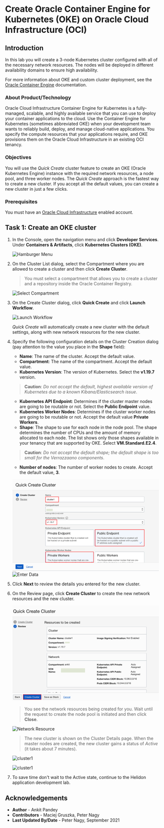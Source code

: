 # Create Oracle Container Engine for Kubernetes (OKE) on Oracle Cloud Infrastructure (OCI)

## Introduction

In this lab you will create a 3-node Kubernetes cluster configured with all of the necessary network resources. The nodes will be deployed in different availability domains to ensure high availability.

For more information about OKE and custom cluster deployment, see the [Oracle Container Engine](https://docs.cloud.oracle.com/iaas/Content/ContEng/Concepts/contengoverview.htm) documentation.

### About Product/Technology

Oracle Cloud Infrastructure Container Engine for Kubernetes is a fully-managed, scalable, and highly available service that you can use to deploy your container applications to the cloud. Use the Container Engine for Kubernetes (sometimes abbreviated OKE) when your development team wants to reliably build, deploy, and manage cloud-native applications. You specify the compute resources that your applications require, and OKE provisions them on the Oracle Cloud Infrastructure in an existing OCI tenancy.

### Objectives

You will use the *Quick Create* cluster feature to create an OKE (Oracle Kubernetes Engine) instance with the required network resources, a node pool, and three worker nodes. The *Quick Create* approach is the fastest way to create a new cluster. If you accept all the default values, you can create a new cluster in just a few clicks.


### Prerequisites

You must have an [Oracle Cloud Infrastructure](https://cloud.oracle.com/en_US/cloud-infrastructure) enabled account.


## Task 1: Create an OKE cluster


1. In the Console, open the navigation menu and click **Developer Services**. Under **Containers & Artifacts**, click **Kubernetes Clusters (OKE)**.

    ![Hamburger Menu](images/1.png)

2. On the Cluster List dialog, select the Compartment where you are allowed to create a cluster and then click **Create Cluster**.

    > You must select a compartment that allows you to create a cluster and a repository inside the Oracle Container Registry.

    ![Select Compartment](images/2.png)

3. On the Create Cluster dialog, click **Quick Create** and click **Launch Workflow**.

    ![Launch Workflow](images/3.png)

    *Quick Create* will automatically create a new cluster with the default settings, along with new network resources for the new cluster.

4. Specify the following configuration details on the Cluster Creation dialog (pay attention to the value you place in the **Shape** field):

    * **Name**: The name of the cluster. Accept the default value.
    * **Compartment**: The name of the compartment. Accept the default value.
    * **Kubernetes Version**: The version of Kubernetes. Select the **v1.19.7** version.
    > **Caution**: *Do not accept the default, highest available version of Kubernetes due to a known Kibana/Elasticsearch issue*.

    * **Kubernetes API Endpoint**: Determines if the cluster master nodes are going to be routable or not. Select the **Public Endpoint** value.
    * **Kubernetes Worker Nodes**: Determines if the cluster worker nodes are going to be routable or not. Accept the default value **Private Workers**.
    * **Shape**: The shape to use for each node in the node pool. The shape determines the number of CPUs and the amount of memory allocated to each node. The list shows only those shapes available in your tenancy that are supported by OKE. Select **VM.Standard.E2.4**.<br>
    > **Caution**: *Do not accept the default shape; the default shape is too small for the Verrazzaano components*.

    * **Number of nodes**: The number of worker nodes to create. Accept the default value, **3**.


    ![Quick Cluster](images/4.png)
    ![Enter Data](images/5.png)

5. Click **Next** to review the details you entered for the new cluster.


6. On the Review page, click **Create Cluster** to create the new network resources and the new cluster.

    ![Review Cluster](images/6.png)

    > You see the network resources being created for you. Wait until the request to create the node pool is initiated and then click **Close**.

    ![Network Resource](images/7.png)

    > The new cluster is shown on the Cluster Details page. When the master nodes are created, the new cluster gains a status of *Active* (it takes about 7 minutes).

    ![cluster1](images/8.png)

    ![cluster1](images/9.png)

7. To save time don't wait to the Active state, continue to the Helidon application development lab.

## Acknowledgements

* **Author** -  Ankit Pandey
* **Contributors** - Maciej Gruszka, Peter Nagy
* **Last Updated By/Date** - Peter Nagy, September 2021
